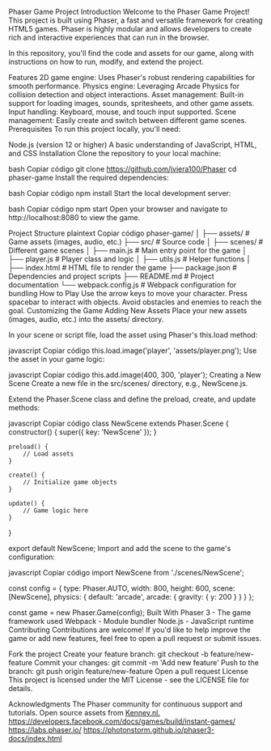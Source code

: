 Phaser Game Project
Introduction
Welcome to the Phaser Game Project! This project is built using Phaser, a fast and versatile framework for creating HTML5 games. Phaser is highly modular and allows developers to create rich and interactive experiences that can run in the browser.

In this repository, you'll find the code and assets for our game, along with instructions on how to run, modify, and extend the project.

Features
2D game engine: Uses Phaser's robust rendering capabilities for smooth performance.
Physics engine: Leveraging Arcade Physics for collision detection and object interactions.
Asset management: Built-in support for loading images, sounds, spritesheets, and other game assets.
Input handling: Keyboard, mouse, and touch input supported.
Scene management: Easily create and switch between different game scenes.
Prerequisites
To run this project locally, you'll need:

Node.js (version 12 or higher)
A basic understanding of JavaScript, HTML, and CSS
Installation
Clone the repository to your local machine:

bash
Copiar código
git clone https://github.com/jviera100/Phaser
cd phaser-game
Install the required dependencies:

bash
Copiar código
npm install
Start the local development server:

bash
Copiar código
npm start
Open your browser and navigate to http://localhost:8080 to view the game.

Project Structure
plaintext
Copiar código
phaser-game/
│
├── assets/               # Game assets (images, audio, etc.)
├── src/                  # Source code
│   ├── scenes/           # Different game scenes
│   ├── main.js           # Main entry point for the game
│   ├── player.js         # Player class and logic
│   ├── utils.js          # Helper functions
│
├── index.html            # HTML file to render the game
├── package.json          # Dependencies and project scripts
├── README.md             # Project documentation
└── webpack.config.js     # Webpack configuration for bundling
How to Play
Use the arrow keys to move your character.
Press spacebar to interact with objects.
Avoid obstacles and enemies to reach the goal.
Customizing the Game
Adding New Assets
Place your new assets (images, audio, etc.) into the assets/ directory.

In your scene or script file, load the asset using Phaser's this.load method:

javascript
Copiar código
this.load.image('player', 'assets/player.png');
Use the asset in your game logic:

javascript
Copiar código
this.add.image(400, 300, 'player');
Creating a New Scene
Create a new file in the src/scenes/ directory, e.g., NewScene.js.

Extend the Phaser.Scene class and define the preload, create, and update methods:

javascript
Copiar código
class NewScene extends Phaser.Scene {
    constructor() {
        super({ key: 'NewScene' });
    }

    preload() {
        // Load assets
    }

    create() {
        // Initialize game objects
    }

    update() {
        // Game logic here
    }
}

export default NewScene;
Import and add the scene to the game's configuration:

javascript
Copiar código
import NewScene from './scenes/NewScene';

const config = {
    type: Phaser.AUTO,
    width: 800,
    height: 600,
    scene: [NewScene],
    physics: {
        default: 'arcade',
        arcade: {
            gravity: { y: 200 }
        }
    }
};

const game = new Phaser.Game(config);
Built With
Phaser 3 - The game framework used
Webpack - Module bundler
Node.js - JavaScript runtime
Contributing
Contributions are welcome! If you'd like to help improve the game or add new features, feel free to open a pull request or submit issues.

Fork the project
Create your feature branch: git checkout -b feature/new-feature
Commit your changes: git commit -m 'Add new feature'
Push to the branch: git push origin feature/new-feature
Open a pull request
License
This project is licensed under the MIT License - see the LICENSE file for details.

Acknowledgments
The Phaser community for continuous support and tutorials.
Open source assets from [Kenney.nl.](https://kenney.nl/)
https://developers.facebook.com/docs/games/build/instant-games/
https://labs.phaser.io/
https://photonstorm.github.io/phaser3-docs/index.html

